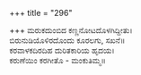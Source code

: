 +++
title = "296"

+++
ಮರುಕದುಂಬಿದ ಕಣ್ಣನೋಟದೊಳಗಿದ್ದೀತು।  
ಬಿರುನುಡಿಯೊಳಿರದೊಂದು ಕೂರಲಗು, ಸಖನೆ॥  
ಕರವಾಳಕದಿರದಿಹ ದುರಿತಕಾರಿಯ ಹೃದಯ।  
ಕರುಣೆಯಿಂ ಕರಗೀತೊ - ಮಂಕುತಿಮ್ಮ॥  

